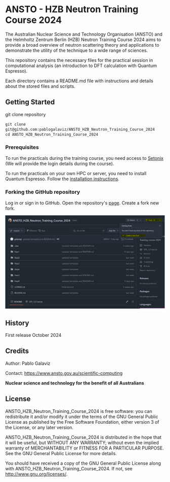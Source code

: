 
# ANSTO - HZB Neutron Training Course 2024 

The Australian Nuclear Science and Technology Organisation (ANSTO) and the Helmholtz Zentrum Berlin (HZB) Neutron Training Course 2024 aims to provide a broad overview of neutron scattering theory and applications to demonstrate the utility of the technique to a wide range of sciences. 

This repository contains the necessary files for the practical session in computational analysis (an introduction to DFT calculation with Quantum Espresso).

Each directory contains a README.md file with instructions and details about the stored files and scripts. 

## Getting Started

git clone repository 
```shell
git clone git@github.com:pablogalaviz/ANSTO_HZB_Neutron_Training_Course_2024 
cd ANSTO_HZB_Neutron_Training_Course_2024
```

### Prerequisites

To run the practicals during the training course, you need access to [Setonix](https://pawsey.org.au/systems/setonix/) (We will provide the login details during the course).

To run the practicals on your own HPC or server, you need to install Quantum Espresso. Follow the [installation instructions](https://www.quantum-espresso.org/Doc/user_guide/node7.html). 

### Forking the GitHub repository

Log in or sign in to GitHub. Open the repository's [page](https://github.com/pablogalaviz/ANSTO_HZB_Neutron_Training_Course_2024). Create a fork new fork.

![GitHub_Fork.png](figures/GitHub_Fork.png)


## History

First release October 2024

## Credits

Author: Pablo Galaviz

Contact: https://www.ansto.gov.au/scientific-computing


**Nuclear science and technology for the benefit of all Australians**  

## License

ANSTO_HZB_Neutron_Training_Course_2024 is free software: you can redistribute it and/or modify
it under the terms of the GNU General Public License as published by
the Free Software Foundation, either version 3 of the License, or
any later version.

ANSTO_HZB_Neutron_Training_Course_2024 is distributed in the hope that it will be useful,
but WITHOUT ANY WARRANTY; without even the implied warranty of
MERCHANTABILITY or FITNESS FOR A PARTICULAR PURPOSE.  See the
GNU General Public License for more details.

You should have received a copy of the GNU General Public License
along with ANSTO_HZB_Neutron_Training_Course_2024.  If not, see <http://www.gnu.org/licenses/>.